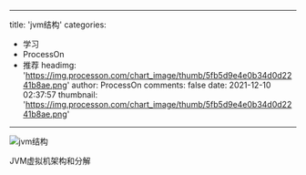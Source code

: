 
---
title: 'jvm结构'
categories: 
 - 学习
 - ProcessOn
 - 推荐
headimg: 'https://img.processon.com/chart_image/thumb/5fb5d9e4e0b34d0d2241b8ae.png'
author: ProcessOn
comments: false
date: 2021-12-10 02:37:57
thumbnail: 'https://img.processon.com/chart_image/thumb/5fb5d9e4e0b34d0d2241b8ae.png'
---

<div>   
<img class="thumb" alt="jvm结构" src="https://img.processon.com/chart_image/thumb/5fb5d9e4e0b34d0d2241b8ae.png" referrerpolicy="no-referrer">
<p>JVM虚拟机架构和分解</p>  
</div>
            
